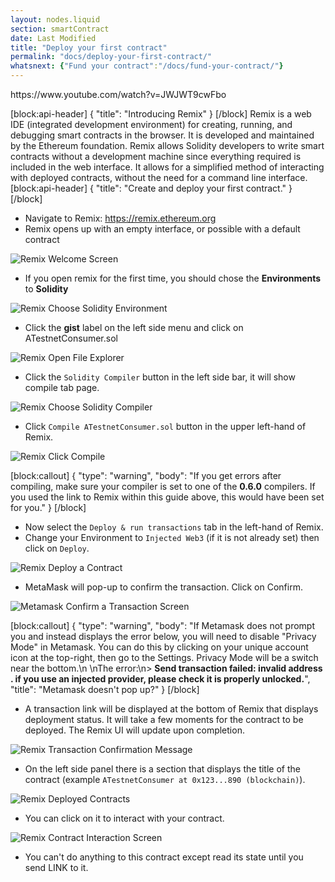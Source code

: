 ```yaml
---
layout: nodes.liquid
section: smartContract
date: Last Modified
title: "Deploy your first contract"
permalink: "docs/deploy-your-first-contract/"
whatsnext: {"Fund your contract":"/docs/fund-your-contract/"}
---
```


<p>
  https://www.youtube.com/watch?v=JWJWT9cwFbo
</p>

[block:api-header]
{
  "title": "Introducing Remix"
}
[/block]
Remix is a web IDE (integrated development environment) for creating, running, and debugging smart contracts in the browser. It is developed and maintained by the Ethereum foundation. Remix allows Solidity developers to write smart contracts without a development machine since everything required is included in the web interface. It allows for a simplified method of interacting with deployed contracts, without the need for a command line interface.
[block:api-header]
{
  "title": "Create and deploy your first contract."
}
[/block]
* Navigate to Remix: <a href="https://remix.ethereum.org/#version=soljson-v0.6.0+commit.26b70077.js&optimize=false&gist=9b71e0718d0ad3f2f9a6b2e4018cac82&evmVersion=null" target="_blank" rel="noreferrer, noopener">https://remix.ethereum.org</a>
* Remix opens up with an empty interface, or possible with a default contract

![Remix Welcome Screen](/files/8dbedba-Screen_Shot_2020-09-08_at_7.05.27_AM.png)

* If you open remix for the first time, you should chose the **Environments** to **Solidity**

![Remix Choose Solidity Environment](/files/7c7f098-remix.jpg)

* Click the **gist** label on the left side menu and click on ATestnetConsumer.sol

![Remix Open File Explorer](/files/50b7476-remix.png)

* Click the `Solidity Compiler` button in the left side bar, it will show compile tab page.

![Remix Choose Solidity Compiler](/files/429ae12-remix.png)

* Click `Compile ATestnetConsumer.sol` button in the upper left-hand of Remix.

![Remix Click Compile](/files/b8774fe-Screen_Shot_2020-09-08_at_7.10.07_AM.png)

[block:callout]
{
  "type": "warning",
  "body": "If you get errors after compiling, make sure your compiler is set to one of the **0.6.0** compilers. If you used the link to Remix within this guide above, this would have been set for you."
}
[/block]
* Now select the `Deploy & run transactions` tab in the left-hand of Remix.
* Change your Environment to `Injected Web3` (if it is not already set) then click on `Deploy`.

![Remix Deploy a Contract](/files/d5708a0-remix.png)

* MetaMask will pop-up to confirm the transaction. Click on Confirm.

![Metamask Confirm a Transaction Screen](/files/d082799-metamask.png)

[block:callout]
{
  "type": "warning",
  "body": "If Metamask does not prompt you and instead displays the error below, you will need to disable \"Privacy Mode\" in Metamask. You can do this by clicking on your unique account icon at the top-right, then go to the Settings. Privacy Mode will be a switch near the bottom.\n&nbsp;\nThe error:\n> **Send transaction failed: invalid address . if you use an injected provider, please check it is properly unlocked.**",
  "title": "Metamask doesn't pop up?"
}
[/block]
* A transaction link will be displayed at the bottom of Remix that displays deployment status. 
It will take a few moments for the contract to be deployed. The Remix UI will update upon completion.

![Remix Transaction Confirmation Message](/files/8ff4abe-remix7.jpg)

* On the left side panel there is a section that displays the title of the contract (example `ATestnetConsumer at 0x123...890 (blockchain)`).

![Remix Deployed Contracts](/files/64722ed-remix8.jpg)

* You can click on it to interact with your contract.

![Remix Contract Interaction Screen](/files/85c4ddb-remix.png)

* You can't do anything to this contract except read its state until you send LINK to it.